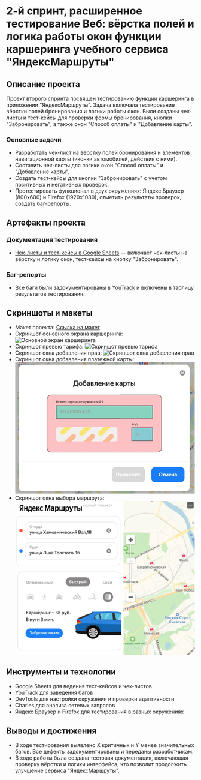 # 2-й спринт, расширенное тестирование Веб: вёрстка полей и логика работы окон функции каршеринга учебного сервиса "ЯндексМаршруты"

## Описание проекта
Проект второго спринта посвящен тестированию функции каршеринга в приложении "ЯндексМаршруты". Задача включала тестирование вёрстки полей бронирования и логики работы окон. Были созданы чек-листы и тест-кейсы для проверки формы бронирования, кнопки "Забронировать", а также окон "Способ оплаты" и "Добавление карты". 

### Основные задачи
- Разработать чек-лист на вёрстку полей бронирования и элементов навигационной карты (иконки автомобилей, действия с ними).
- Составить чек-листы для логики окон "Способ оплаты" и "Добавление карты".
- Создать тест-кейсы для кнопки "Забронировать" с учетом позитивных и негативных проверок.
- Протестировать функционал в двух окружениях: Яндекс Браузер (800x600) и Firefox (1920x1080), отметить результаты проверок, создать баг-репорты.

## Артефакты проекта

### Документация тестирования
- [Чек-листы и тест-кейсы в Google Sheets](https://docs.google.com/spreadsheets/d/1YeSfuql84nXHkQjYW_UmI9da_rHDo7rzq4yPTS8c7C0/edit?usp=sharing) — включает чек-листы на вёрстку и логику окон, тест-кейсы на кнопку "Забронировать".

### Баг-репорты
- Все баги были задокументированы в [YouTrack](https://youtrack.example.com/your-project) и включены в таблицу результатов тестирования.

## Скриншоты и макеты
- Макет проекта: [Ссылка на макет](https://code.s3.yandex.net/qa/schemes/project-roz.png)
- Скриншот основного экрана каршеринга:
  ![Основной экран каршеринга](images/YaRoutes_Carsharing.png)
- Скриншот превью тарифа:
  ![Скриншот превью тарифа](images/tariff.png)
- Скриншот окна добавления прав:
  ![Скриншот окна добавления прав](images/adding_prava.png)
- Скриншот окна добавления платежной карты:
  ![Скриншот окна добавления карты](images/adding_card.png)
- Скриншот окна выбора маршрута:
  ![Скриншот окна выбора маршрута](images/route.png)

## Инструменты и технологии
- Google Sheets для ведения тест-кейсов и чек-листов
- YouTrack для заведения багов
- DevTools для настройки окружения и проверки адаптивности
- Charles для анализа сетевых запросов
- Яндекс Браузер и Firefox для тестирования в разных окружениях

## Выводы и достижения
- В ходе тестирования выявлено X критичных и Y менее значительных багов. Все дефекты задокументированы и переданы разработчикам.
- В ходе работы была создана тестовая документация, включающая проверку вёрстки и логики интерфейса, что позволит продолжить улучшение сервиса "ЯндексМаршруты".
